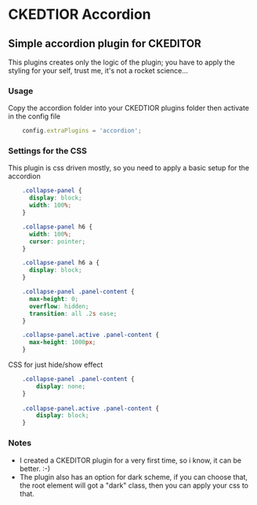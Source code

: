 # CKEDTIOR Accordion
## Simple accordion plugin for CKEDITOR

This plugins creates only the logic of the plugin; you have to apply the styling for your self,
trust me, it's not a rocket science... 

### Usage
Copy the accordion folder into your CKEDTIOR plugins folder then activate in the config file
```javascript
    config.extraPlugins = 'accordion';
```

### Settings for the CSS
This plugin is css driven mostly, so you need to apply a basic setup for the accordion
```css
    .collapse-panel {
      display: block;
      width: 100%;
    }

    .collapse-panel h6 {
      width: 100%;
      cursor: pointer;
    }

    .collapse-panel h6 a {
      display: block;
    }

    .collapse-panel .panel-content {
      max-height: 0;
      overflow: hidden;
      transition: all .2s ease;
    }

    .collapse-panel.active .panel-content {
      max-height: 1000px;
    }
```

CSS for just hide/show effect

```css
    .collapse-panel .panel-content {
        display: none;
    }
    
    .collapse-panel.active .panel-content {
        display: block;
    }
```

### Notes
- I created a CKEDITOR plugin for a very first time, so i know, it can be better. :-)
- The plugin also has an option for dark scheme, if you can choose that, the root element will got a "dark" class, then you can apply your css to that.
